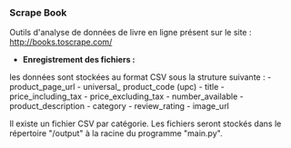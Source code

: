 ### Scrape Book

Outils d'analyse de données de livre en ligne présent sur le site : http://books.toscrape.com/

- **Enregistrement des fichiers :**

les données sont stockées au format CSV sous la struture suivante :
	- product_page_url
	- universal_ product_code (upc)
	- title
	- price_including_tax
	- price_excluding_tax
	- number_available
	- product_description
	- category
	- review_rating
	- image_url

Il existe un fichier CSV par catégorie.
Les fichiers seront stockés dans le répertoire "/output" à la racine du programme "main.py".